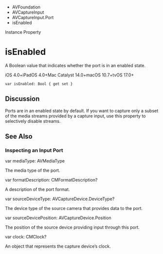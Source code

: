 

- AVFoundation
- AVCaptureInput
- AVCaptureInput.Port
-  isEnabled 

Instance Property

# isEnabled

A Boolean value that indicates whether the port is in an enabled state.

iOS 4.0+iPadOS 4.0+Mac Catalyst 14.0+macOS 10.7+tvOS 17.0+

``` source
var isEnabled: Bool { get set }
```

## Discussion

Ports are in an enabled state by default. If you want to capture only a subset of the media streams provided by a capture input, use this property to selectively disable streams.

## See Also

### Inspecting an Input Port

var mediaType: AVMediaType

The media type of the port.

var formatDescription: CMFormatDescription?

A description of the port format.

var sourceDeviceType: AVCaptureDevice.DeviceType?

The device type of the source camera that provides data to the port.

var sourceDevicePosition: AVCaptureDevice.Position

The position of the source device providing input through this port.

var clock: CMClock?

An object that represents the capture device’s clock.

